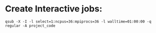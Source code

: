 # Create Interactive jobs:
```qsub -X -I -l select=1:ncpus=36:mpiprocs=36 -l walltime=01:00:00 -q regular -A project_code```

